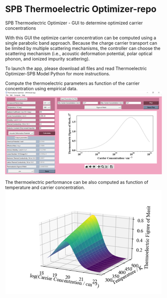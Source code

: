 # SPB Thermoelectric Optimizer-repo
SPB Thermoelectric Optimizer - GUI to determine optimized carrier concentrations

With this GUI the optimize carrier concentration can be computed using a single parabolic band approach. Because the charge carrier transport can be limited by multiple scattering mechanisms, the controller can choose the scattering mechanism (i.e., acoustic deformation potential, polar optical phonon, and ionized impurity scattering). 

To launch the app, please download all files and read Thermoelectric Optimizer-SPB Model Python for more instructions.

Compute the thermoelectric parameters as function of the carrier concentration using empirical data.
![GUI](GUI.png)

The thermoelectric performance can be also computed as function of temperature and carrier concentration.
![3D Figure](Figure_3D_Surface.png)
